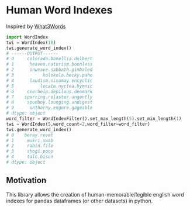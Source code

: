 # Human Word Indexes
<subtitle>Inspired by [What3Words](https://map.what3words.com/daring.lion.race)</subtitle>
```python
import WordIndex  
twi = WordIndex(10)
twi.generate_word_index()
# ------OUTPUT------
# 0     colorado.bonellia.dulbert
# 1      heaven.naturism.boonless
# 2      inweave.sabbath.gimbaled
# 3           kolokolo.becky.paho
# 4      laudism.sinamay.encyclic
# 5          locate.nyctea.hymnic
# 6     overhelp.depilous.denmark
# 7    sparring.relaster.ungently
# 8     spudboy.lounging.undigest
# 9      unthorny.engore.gageable
# dtype: object
word_filter = WordIndexFilter().set_max_length(5).set_min_length(1)
twi = WordIndex(5,word_count=2,word_filter=word_filter)
twi.generate_word_index()
# 0    beray.revet
# 1     mukri.swab
# 2     rabin.file
# 3     shogi.poop
# 4     talc.bison
# dtype: object


```

## Motivation
This library allows the creation of human-memorable/legible english word indexes for 
pandas dataframes (or other datasets) in python.


